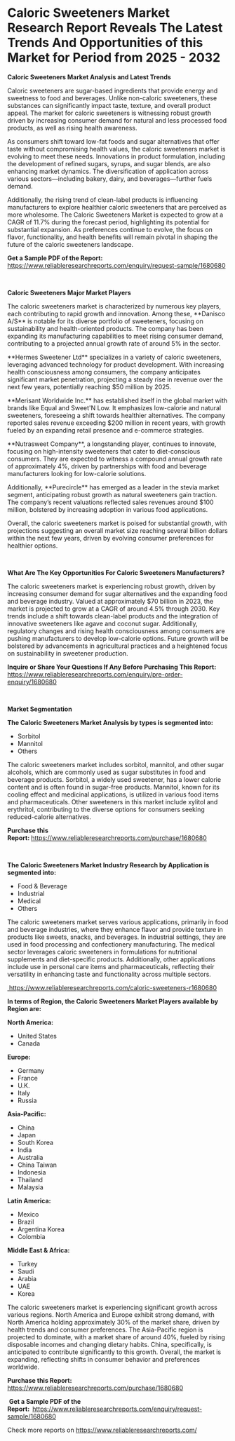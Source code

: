 <p><h1>Caloric Sweeteners Market Research Report Reveals The Latest Trends And Opportunities of this Market for Period from 2025 - 2032</h1></p><p><strong>Caloric Sweeteners Market Analysis and Latest Trends</strong></p>
<p><p>Caloric sweeteners are sugar-based ingredients that provide energy and sweetness to food and beverages. Unlike non-caloric sweeteners, these substances can significantly impact taste, texture, and overall product appeal. The market for caloric sweeteners is witnessing robust growth driven by increasing consumer demand for natural and less processed food products, as well as rising health awareness. </p><p>As consumers shift toward low-fat foods and sugar alternatives that offer taste without compromising health values, the caloric sweeteners market is evolving to meet these needs. Innovations in product formulation, including the development of refined sugars, syrups, and sugar blends, are also enhancing market dynamics. The diversification of application across various sectors—including bakery, dairy, and beverages—further fuels demand.</p><p>Additionally, the rising trend of clean-label products is influencing manufacturers to explore healthier caloric sweeteners that are perceived as more wholesome. The Caloric Sweeteners Market is expected to grow at a CAGR of 11.7% during the forecast period, highlighting its potential for substantial expansion. As preferences continue to evolve, the focus on flavor, functionality, and health benefits will remain pivotal in shaping the future of the caloric sweeteners landscape.</p></p>
<p><strong>Get a Sample PDF of the Report:&nbsp;</strong> <a href="https://www.reliableresearchreports.com/enquiry/request-sample/1680680?utm_campaign=2102&utm_medium=2&utm_source=Github&utm_content=ia&utm_term=14022025&utm_id=caloric-sweeteners">https://www.reliableresearchreports.com/enquiry/request-sample/1680680</a></p>
<p>&nbsp;</p>
<p><strong>Caloric Sweeteners Major Market Players</strong></p>
<p><p>The caloric sweeteners market is characterized by numerous key players, each contributing to rapid growth and innovation. Among these, **Danisco A/S** is notable for its diverse portfolio of sweeteners, focusing on sustainability and health-oriented products. The company has been expanding its manufacturing capabilities to meet rising consumer demand, contributing to a projected annual growth rate of around 5% in the sector.</p><p>**Hermes Sweetener Ltd** specializes in a variety of caloric sweeteners, leveraging advanced technology for product development. With increasing health consciousness among consumers, the company anticipates significant market penetration, projecting a steady rise in revenue over the next few years, potentially reaching $50 million by 2025.</p><p>**Merisant Worldwide Inc.** has established itself in the global market with brands like Equal and Sweet'N Low. It emphasizes low-calorie and natural sweeteners, foreseeing a shift towards healthier alternatives. The company reported sales revenue exceeding $200 million in recent years, with growth fueled by an expanding retail presence and e-commerce strategies.</p><p>**Nutrasweet Company**, a longstanding player, continues to innovate, focusing on high-intensity sweeteners that cater to diet-conscious consumers. They are expected to witness a compound annual growth rate of approximately 4%, driven by partnerships with food and beverage manufacturers looking for low-calorie solutions.</p><p>Additionally, **Purecircle** has emerged as a leader in the stevia market segment, anticipating robust growth as natural sweeteners gain traction. The company’s recent valuations reflected sales revenues around $100 million, bolstered by increasing adoption in various food applications.</p><p>Overall, the caloric sweeteners market is poised for substantial growth, with projections suggesting an overall market size reaching several billion dollars within the next few years, driven by evolving consumer preferences for healthier options.</p></p>
<p>&nbsp;</p>
<p><strong>What Are The Key Opportunities For Caloric Sweeteners Manufacturers?</strong></p>
<p><p>The caloric sweeteners market is experiencing robust growth, driven by increasing consumer demand for sugar alternatives and the expanding food and beverage industry. Valued at approximately $70 billion in 2023, the market is projected to grow at a CAGR of around 4.5% through 2030. Key trends include a shift towards clean-label products and the integration of innovative sweeteners like agave and coconut sugar. Additionally, regulatory changes and rising health consciousness among consumers are pushing manufacturers to develop low-calorie options. Future growth will be bolstered by advancements in agricultural practices and a heightened focus on sustainability in sweetener production.</p></p>
<p><strong>Inquire or Share Your Questions If Any Before Purchasing This Report:</strong> <a href="https://www.reliableresearchreports.com/enquiry/pre-order-enquiry/1680680?utm_campaign=2102&utm_medium=2&utm_source=Github&utm_content=ia&utm_term=14022025&utm_id=caloric-sweeteners">https://www.reliableresearchreports.com/enquiry/pre-order-enquiry/1680680</a></p>
<p>&nbsp;</p>
<p><strong>Market Segmentation</strong></p>
<p><strong>The Caloric Sweeteners Market Analysis by types is segmented into:</strong></p>
<p><ul><li>Sorbitol</li><li>Mannitol</li><li>Others</li></ul></p>
<p><p>The caloric sweeteners market includes sorbitol, mannitol, and other sugar alcohols, which are commonly used as sugar substitutes in food and beverage products. Sorbitol, a widely used sweetener, has a lower calorie content and is often found in sugar-free products. Mannitol, known for its cooling effect and medicinal applications, is utilized in various food items and pharmaceuticals. Other sweeteners in this market include xylitol and erythritol, contributing to the diverse options for consumers seeking reduced-calorie alternatives.</p></p>
<p><strong>Purchase this Report:&nbsp;</strong><a href="https://www.reliableresearchreports.com/purchase/1680680?utm_campaign=2102&utm_medium=2&utm_source=Github&utm_content=ia&utm_term=14022025&utm_id=caloric-sweeteners">https://www.reliableresearchreports.com/purchase/1680680</a></p>
<p>&nbsp;</p>
<p><strong>The Caloric Sweeteners Market Industry Research by Application is segmented into:</strong></p>
<p><ul><li>Food & Beverage</li><li>Industrial</li><li>Medical</li><li>Others</li></ul></p>
<p><p>The caloric sweeteners market serves various applications, primarily in food and beverage industries, where they enhance flavor and provide texture in products like sweets, snacks, and beverages. In industrial settings, they are used in food processing and confectionery manufacturing. The medical sector leverages caloric sweeteners in formulations for nutritional supplements and diet-specific products. Additionally, other applications include use in personal care items and pharmaceuticals, reflecting their versatility in enhancing taste and functionality across multiple sectors.</p></p>
<p><a href="https://www.reliableresearchreports.com/caloric-sweeteners-r1680680?utm_campaign=2102&utm_medium=2&utm_source=Github&utm_content=ia&utm_term=14022025&utm_id=caloric-sweeteners">&nbsp;https://www.reliableresearchreports.com/caloric-sweeteners-r1680680</a></p>
<p><strong>In terms of Region, the Caloric Sweeteners Market Players available by Region are:</strong></p>
<p>
    <p> <strong> North America: </strong>
        <ul>
            <li>United States</li>
            <li>Canada</li>
        </ul>
        </p> 
    <p> <strong> Europe: </strong>
        <ul>
            <li>Germany</li>
            <li>France</li>
            <li>U.K.</li>
            <li>Italy</li>
            <li>Russia</li>
        </ul>
        </p> 
    <p> <strong> Asia-Pacific: </strong>
        <ul>
            <li>China</li>
            <li>Japan</li>
            <li>South Korea</li>
            <li>India</li>
            <li>Australia</li>
            <li>China Taiwan</li>
            <li>Indonesia</li>
            <li>Thailand</li>
            <li>Malaysia</li>
        </ul>
        </p> 
    <p> <strong> Latin America: </strong>
        <ul>
            <li>Mexico</li>
            <li>Brazil</li>
            <li>Argentina Korea</li>
            <li>Colombia</li>
        </ul>
        </p> 
    <p> <strong> Middle East & Africa: </strong>
        <ul>
            <li>Turkey</li>
            <li>Saudi</li>
            <li>Arabia</li>
            <li>UAE</li>
            <li>Korea</li>
        </ul>
    </p>
    </p>
<p><p>The caloric sweeteners market is experiencing significant growth across various regions. North America and Europe exhibit strong demand, with North America holding approximately 30% of the market share, driven by health trends and consumer preferences. The Asia-Pacific region is projected to dominate, with a market share of around 40%, fueled by rising disposable incomes and changing dietary habits. China, specifically, is anticipated to contribute significantly to this growth. Overall, the market is expanding, reflecting shifts in consumer behavior and preferences worldwide.</p></p>
<p><strong>Purchase this Report: </strong><a href="https://www.reliableresearchreports.com/purchase/1680680?utm_campaign=2102&utm_medium=2&utm_source=Github&utm_content=ia&utm_term=14022025&utm_id=caloric-sweeteners">https://www.reliableresearchreports.com/purchase/1680680</a></p>
<p>&nbsp;<strong>Get a Sample PDF of the Report:&nbsp;&nbsp;</strong><a href="https://www.reliableresearchreports.com/enquiry/request-sample/1680680?utm_campaign=2102&utm_medium=2&utm_source=Github&utm_content=ia&utm_term=14022025&utm_id=caloric-sweeteners">https://www.reliableresearchreports.com/enquiry/request-sample/1680680</a></p>
<p><strong></strong></p>
<p>Check more reports on <a href="https://www.reliableresearchreports.com/?utm_campaign=2102&utm_medium=2&utm_source=Github&utm_content=ia&utm_term=14022025&utm_id=caloric-sweeteners">https://www.reliableresearchreports.com/</a></p>